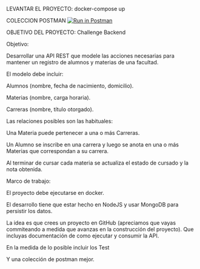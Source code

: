LEVANTAR EL PROYECTO:
docker-compose up

COLECCION POSTMAN
[![Run in Postman](https://run.pstmn.io/button.svg)](https://app.getpostman.com/run-collection/113949f7938db29e2744)

OBJETIVO DEL PROYECTO:
Challenge Backend

Objetivo:

 Desarrollar una API REST que modele las acciones necesarias para mantener un registro de alumnos y materias de una facultad.


El modelo debe incluir:

Alumnos (nombre, fecha de nacimiento, domicilio). 

Materias (nombre, carga horaria).

Carreras (nombre, título otorgado).


Las relaciones posibles son las habituales: 

Una Materia puede pertenecer a una o más Carreras. 

Un Alumno se inscribe en una carrera y luego se anota en una o más Materias que correspondan a su carrera.

 Al terminar de cursar cada materia se actualiza el estado de cursado y la nota obtenida.


Marco de trabajo:

El proyecto debe ejecutarse en docker.

El desarrollo tiene que estar hecho en NodeJS y usar MongoDB para persistir los datos.

La idea es que crees un proyecto en GitHub (apreciamos que vayas commiteando a medida que avanzas en la construcción del proyecto). Que incluyas documentación de como ejecutar y consumir la API.

En la medida de lo posible incluir los Test

Y una colección de postman mejor.